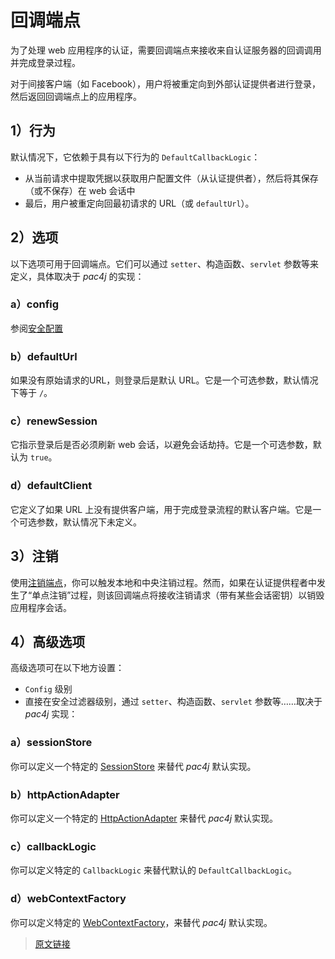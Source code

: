 # 回调端点

为了处理 web 应用程序的认证，需要回调端点来接收来自认证服务器的回调调用并完成登录过程。

对于间接客户端（如 Facebook），用户将被重定向到外部认证提供者进行登录，然后返回回调端点上的应用程序。

## 1）行为

默认情况下，它依赖于具有以下行为的 `DefaultCallbackLogic`：

- 从当前请求中提取凭据以获取用户配置文件（从认证提供者），然后将其保存（或不保存）在 web 会话中
- 最后，用户被重定向回最初请求的 URL（或 `defaultUrl`）。

## 2）选项

以下选项可用于回调端点。它们可以通过 `setter`、构造函数、`servlet` 参数等来定义，具体取决于 *pac4j* 的实现：

### a）config

参阅[安全配置](/config.html)

### b）defaultUrl

如果没有原始请求的URL，则登录后是默认 URL。它是一个可选参数，默认情况下等于 `/`。

### c）renewSession

它指示登录后是否必须刷新 web 会话，以避免会话劫持。它是一个可选参数，默认为 `true`。

### d）defaultClient

它定义了如果 URL 上没有提供客户端，用于完成登录流程的默认客户端。它是一个可选参数，默认情况下未定义。

## 3）注销

使用[注销端点](/logout-endpoint.html)，你可以触发本地和中央注销过程。然而，如果在认证提供程者中发生了“单点注销”过程，则该回调端点将接收注销请求（带有某些会话密钥）以销毁应用程序会话。

## 4）高级选项

高级选项可在以下地方设置：

- `Config` 级别
- 直接在安全过滤器级别，通过 `setter`、构造函数、`servlet` 参数等……取决于 *pac4j* 实现：

### a）sessionStore

你可以定义一个特定的 [SessionStore](/session-store.html) 来替代 *pac4j* 默认实现。

### b）httpActionAdapter

你可以定义一个特定的 [HttpActionAdapter](/http-action-adapter.html) 来替代 *pac4j* 默认实现。

### c）callbackLogic

你可以定义特定的 `CallbackLogic` 来替代默认的 `DefaultCallbackLogic`。

### d）webContextFactory

你可以定义特定的 [WebContextFactory](/web-context.html)，来替代 *pac4j* 默认实现。

> [原文链接](https://www.pac4j.org/5.7.x/docs/callback-endpoint.html)
